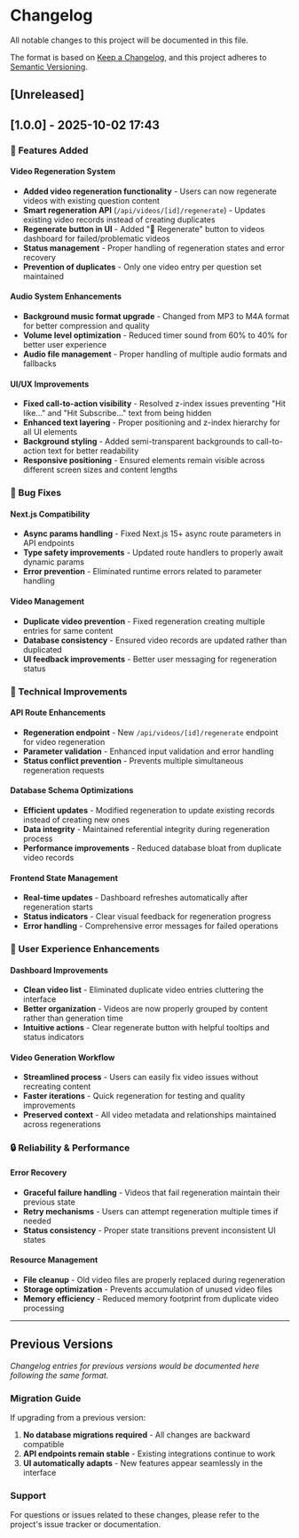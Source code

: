# Changelog

All notable changes to this project will be documented in this file.

The format is based on [Keep a Changelog](https://keepachangelog.com/en/1.0.0/),
and this project adheres to [Semantic Versioning](https://semver.org/spec/v2.0.0.html).

## [Unreleased]

## [1.0.0] - 2025-10-02 17:43

### 🚀 Features Added

#### Video Regeneration System
- **Added video regeneration functionality** - Users can now regenerate videos with existing question content
- **Smart regeneration API** (`/api/videos/[id]/regenerate`) - Updates existing video records instead of creating duplicates
- **Regenerate button in UI** - Added "🔄 Regenerate" button to videos dashboard for failed/problematic videos
- **Status management** - Proper handling of regeneration states and error recovery
- **Prevention of duplicates** - Only one video entry per question set maintained

#### Audio System Enhancements
- **Background music format upgrade** - Changed from MP3 to M4A format for better compression and quality
- **Volume level optimization** - Reduced timer sound from 60% to 40% for better user experience
- **Audio file management** - Proper handling of multiple audio formats and fallbacks

#### UI/UX Improvements
- **Fixed call-to-action visibility** - Resolved z-index issues preventing "Hit like..." and "Hit Subscribe..." text from being hidden
- **Enhanced text layering** - Proper positioning and z-index hierarchy for all UI elements
- **Background styling** - Added semi-transparent backgrounds to call-to-action text for better readability
- **Responsive positioning** - Ensured elements remain visible across different screen sizes and content lengths

### 🐛 Bug Fixes

#### Next.js Compatibility
- **Async params handling** - Fixed Next.js 15+ async route parameters in API endpoints
- **Type safety improvements** - Updated route handlers to properly await dynamic params
- **Error prevention** - Eliminated runtime errors related to parameter handling

#### Video Management
- **Duplicate video prevention** - Fixed regeneration creating multiple entries for same content
- **Database consistency** - Ensured video records are updated rather than duplicated
- **UI feedback improvements** - Better user messaging for regeneration status

### 🔧 Technical Improvements

#### API Route Enhancements
- **Regeneration endpoint** - New `/api/videos/[id]/regenerate` endpoint for video regeneration
- **Parameter validation** - Enhanced input validation and error handling
- **Status conflict prevention** - Prevents multiple simultaneous regeneration requests

#### Database Schema Optimizations
- **Efficient updates** - Modified regeneration to update existing records instead of creating new ones
- **Data integrity** - Maintained referential integrity during regeneration process
- **Performance improvements** - Reduced database bloat from duplicate video records

#### Frontend State Management
- **Real-time updates** - Dashboard refreshes automatically after regeneration starts
- **Status indicators** - Clear visual feedback for regeneration progress
- **Error handling** - Comprehensive error messages for failed operations

### 📱 User Experience Enhancements

#### Dashboard Improvements
- **Clean video list** - Eliminated duplicate video entries cluttering the interface
- **Better organization** - Videos are now properly grouped by content rather than generation time
- **Intuitive actions** - Clear regenerate button with helpful tooltips and status indicators

#### Video Generation Workflow
- **Streamlined process** - Users can easily fix video issues without recreating content
- **Faster iterations** - Quick regeneration for testing and quality improvements
- **Preserved context** - All video metadata and relationships maintained across regenerations

### 🔒 Reliability & Performance

#### Error Recovery
- **Graceful failure handling** - Videos that fail regeneration maintain their previous state
- **Retry mechanisms** - Users can attempt regeneration multiple times if needed
- **Status consistency** - Proper state transitions prevent inconsistent UI states

#### Resource Management
- **File cleanup** - Old video files are properly replaced during regeneration
- **Storage optimization** - Prevents accumulation of unused video files
- **Memory efficiency** - Reduced memory footprint from duplicate video processing

---

## Previous Versions

*Changelog entries for previous versions would be documented here following the same format.*

### Migration Guide

If upgrading from a previous version:

1. **No database migrations required** - All changes are backward compatible
2. **API endpoints remain stable** - Existing integrations continue to work
3. **UI automatically adapts** - New features appear seamlessly in the interface

### Support

For questions or issues related to these changes, please refer to the project's issue tracker or documentation.
